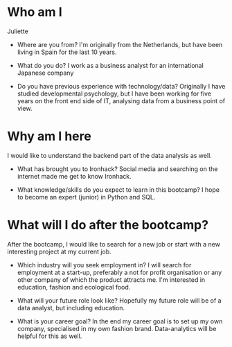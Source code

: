 # Who am I
Juliette

* Where are you from?
I'm originally from the Netherlands, but have been living in Spain for the last 10 years.

* What do you do?
I work as a business analyst for an international Japanese company

* Do you have previous experience with technology/data?
Originally I have studied developmental psychology, but I have been working for five years  on the front end side of IT, analysing data from a business point of view.

# Why am I here
I would like to understand the backend part of the data analysis as well.

* What has brought you to Ironhack?
Social media and searching on the internet made me get to know Ironhack.

* What knowledge/skills do you expect to learn in this bootcamp?
I hope to become an expert (junior) in Python and SQL.

# What will I do after the bootcamp?
After the bootcamp, I would like to search for a new job or start with a new interesting project at my current job.

* Which industry will you seek employment in?
I will search for employment at a start-up, preferably a not for profit organisation or any other company of which the product attracts me.
I'm interested in education, fashion and ecological food.

* What will your future role look like?
Hopefully my future role will be of a data analyst, but including education.

* What is your career goal?
In the end my career goal is to set up my own company, specialised in my own fashion brand.
Data-analytics will be helpful for this as well.
